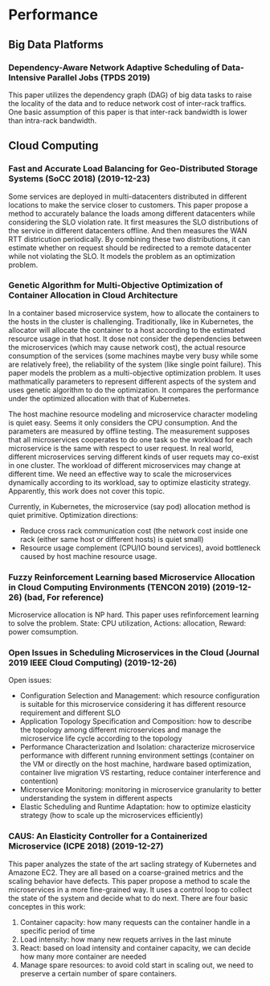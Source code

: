 # Performance

## Big Data Platforms

### Dependency-Aware Network Adaptive Scheduling of Data-Intensive Parallel Jobs (TPDS 2019)

This paper utilizes the dependency graph (DAG) of big data tasks to raise the locality of the data and to reduce network cost of inter-rack traffics. One basic assumption of this paper is that inter-rack bandwidth is lower than intra-rack bandwidth.

## Cloud Computing

### Fast and Accurate Load Balancing for Geo-Distributed Storage Systems (SoCC 2018) (2019-12-23)

Some services are deployed in multi-datacenters distributed in different locations to make the service closer to customers. This paper propose a method to accurately balance the loads among different datacenters while considering the SLO violation rate. It first measures the SLO distributions of the service in different datacenters offline. And then measures the WAN RTT districution periodically. By combining these two distributions, it can estimate whether on request should be redirected to a remote datacenter while not violating the SLO. It models the problem as an optimization problem.

### Genetic Algorithm for Multi-Objective Optimization of Container Allocation in Cloud Architecture

In a container based microservice system, how to allocate the containers to the hosts in the cluster is challenging. Traditionally, like in Kubernetes, the allocator will allocate the container to a host according to the estimated resource usage in that host. It dose not consider the dependencies between the microservices (which may cause network cost), the actual resource consumption of the services (some machines maybe very busy while some are relatively free), the reliability of the system (like single point failure). This paper models the problem as a multi-objective optimization problem. It uses mathmatically parameters to represent different aspects of the system and uses genetic algorithm to do the optimization. It compares the performance under the optimized allocation with that of Kubernetes.

The host machine resource modeling and microservice character modeling is quiet easy. Seems it only considers the CPU consumption. And the parameters are measured by offline testing. The measurement supposes that all microservices cooperates to do one task so the workload for each microservice is the same with respect to user request. In real world, different microservices serving different kinds of user requets may co-exist in one cluster. The workload of different microservices may change at different time. We need an effective way to scale the microservices dynamically according to its workload, say to optimize elasticity strategy. Apparently, this work does not cover this topic.

Currently, in Kubernetes, the microservice (say pod) allocation method is quiet primitive. Optimization directions:

* Reduce cross rack communication cost (the network cost inside one rack (either same host or different hosts) is quiet small)
* Resource usage complement (CPU/IO bound services), avoid bottleneck caused by host machine resource usage.

### Fuzzy Reinforcement Learning based Microservice Allocation in Cloud Computing Environments (TENCON 2019) (2019-12-26) (bad, For reference)

Microservice allocation is NP hard. This paper uses refinforcement learning to solve the problem. State: CPU utilization, Actions: allocation, Reward: power comsumption.

### Open Issues in Scheduling Microservices in the Cloud (Journal 2019 IEEE Cloud Computing) (2019-12-26)

Open issues:

* Configuration Selection and Management: which resource configuration is suitable for this microservice considering it has different resource requirement and different SLO
* Application Topology Specification and Composition: how to describe the topology among different microservices and manage the microservice life cycle according to the topology
* Performance Characterization and Isolation: characterize microservice performance with different running environment settings (container on the VM or directly on the host machine, hardware based optimization, container live migration VS restarting, reduce container interference and contention)
* Microservice Monitoring: monitoring in microservice granularity to better understanding the system in different aspects
* Elastic Scheduling and Runtime Adaptation: how to optimize elasticity strategy (how to scale up the microservices efficiently)

### CAUS: An Elasticity Controller for a Containerized Microservice (ICPE 2018) (2019-12-27)

This paper analyzes the state of the art sacling strategy of Kubernetes and Amazone EC2. They are all based on a coarse-grained metrics and the scaling behavior have defects. This paper propose a method to scale the microservices in a more fine-grained way. It uses a control loop to collect the state of the system and decide what to do next. There are four basic conceptes in this work:

1. Container capacity: how many requests can the container handle in a specific period of time
2. Load intensity: how many new requets arrives in the last minute
3. React: based on load intensity and container capacity, we can decide how many more container are needed
4. Manage spare resources: to avoid cold start in scaling out, we need to preserve a certain number of spare containers.